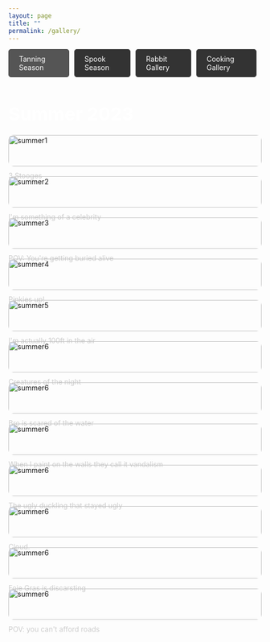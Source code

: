```yaml
---
layout: page
title: ""
permalink: /gallery/
---
```


<style>
  .gallery-title {
    font-size: 36px;
    margin-bottom: 20px;
    justify-content: center;
    color: #fff;
  }

  .gallery-table {
    display: grid;
    grid-template-columns: repeat(auto-fill, minmax(300px, 1fr));
    gap: 20px;
    margin-top: 20px;
  }

  .gallery-image {
    width: 100%;
    border-radius: 10px;
  }

  .gallery-caption {
    font-size: 14px;
    margin-top: 10px;
    color: #ccc;
  }

  .tab-container {
    display: flex;
    justify-content: center;
    margin-bottom: 20px;
  }

  .tab {
    padding: 10px 20px;
    background-color: #333;
    color: #fff;
    border: 1px solid #444;
    border-radius: 5px;
    cursor: pointer;
    margin-right: 10px;
  }

  .tab.active {
    background-color: #555;
  }

  .gallery-container {
    display: none;
    margin-top: 20px;
  }

  .gallery-container.active {
    display: block;
  }

  @media (max-width: 768px) {
  .tab {
    margin-right: 5px;
    padding: 5px 10px;
    flex-wrap: wrap; 
  }
}
</style>

<div class="tab-container">
  <div class="tab active" onclick="showGallery('seasonal')">Tanning Season</div>
  <div class="tab" onclick="showGallery('spooky')">Spook Season</div>
  <div class="tab" onclick="showGallery('rabbit')">Rabbit Gallery</div>
  <div class="tab" onclick="showGallery('cooking')">Cooking Gallery</div>
</div>

<div class="gallery-container active" id="seasonal-gallery">
  <h1 class="gallery-title">Summer 2023</h1>
  <div class="gallery-table">
    <div>
      <img src="../assets/images/summer1.jpeg" alt="summer1" class="gallery-image">
      <p class="gallery-caption">3 Stooges</p>
    </div>
    <div>
      <img src="../assets/images/summer2.jpg" alt="summer2" class="gallery-image">
      <p class="gallery-caption">I'm something of a celebrity</p>
    </div>
    <div>
      <img src="../assets/images/summer3.jpg" alt="summer3" class="gallery-image">
      <p class="gallery-caption">POV: You're getting buried alive</p>
    </div>
    <div>
      <img src="../assets/images/summer4.jpg" alt="summer4" class="gallery-image">
      <p class="gallery-caption">Pinkies up!</p>
    </div>
    <div>
      <img src="../assets/images/summer5.jpg" alt="summer5" class="gallery-image">
      <p class="gallery-caption">I'm actually 100ft in the air</p>
    </div>
    <div>
      <img src="../assets/images/summer6.jpg" alt="summer6" class="gallery-image">
      <p class="gallery-caption">Creatures of the night</p>
    </div>
    <div>
      <img src="../assets/images/summer7.jpg" alt="summer6" class="gallery-image">
      <p class="gallery-caption">Bro is scared of the water</p>
    </div>
        <div>
      <img src="../assets/images/summer8.jpg" alt="summer6" class="gallery-image">
      <p class="gallery-caption">When I paint on the walls they call it vandalism</p>
    </div>
    <div>
      <img src="../assets/images/summer9.jpg" alt="summer6" class="gallery-image">
      <p class="gallery-caption">The ugly duckling that stayed ugly</p>
    </div>
    <div>
      <img src="../assets/images/summer10.jpg" alt="summer6" class="gallery-image">
      <p class="gallery-caption">Cloud.</p>
    </div>
    <div>
      <img src="../assets/images/summer11.jpg" alt="summer6" class="gallery-image">
      <p class="gallery-caption">Foie Gras is discarsting</p>
    </div>
    <div>
      <img src="../assets/images/summer12.jpg" alt="summer6" class="gallery-image">
      <p class="gallery-caption">POV: you can't afford roads</p>
    </div>
    
  </div>
</div>

<div class="gallery-container" id="rabbit-gallery">
  <h1 class="gallery-title">Pudding the Rabbit</h1>
  <div class="gallery-table">
    <div>
      <img src="../assets/images/pudding1.png" alt="Pudding 1" class="gallery-image">
      <p class="gallery-caption">She smells but not sees</p>
    </div>
    <div>
      <img src="../assets/images/pudding2.png" alt="Pudding 2" class="gallery-image">
      <p class="gallery-caption">Tranformed into loaf</p>
    </div>
    <div>
      <img src="../assets/images/pudding3.png" alt="Pudding 3" class="gallery-image">
      <p class="gallery-caption">Dreaming about bananas</p>
    </div>
    <div>
      <img src="../assets/images/pudding4.png" alt="Pudding 4" class="gallery-image">
      <p class="gallery-caption">Woken from  slumber</p>
    </div>
    <div>
      <img src="../assets/images/pudding5.png" alt="Pudding 5" class="gallery-image">
      <p class="gallery-caption">The worst spot to lounge</p>
    </div>
    <div>
      <img src="../assets/images/pudding6.png" alt="Pudding 6" class="gallery-image">
      <p class="gallery-caption">Stretching before the big game</p>
    </div>
    <div>
      <img src="../assets/images/pudding7.jpg" alt="Pudding" class="gallery-image">
      <p class="gallery-caption">On her way to hawaii</p>
    </div>
    <div>
      <img src="../assets/images/pudding8.jpg" alt="Pudding 6" class="gallery-image">
      <p class="gallery-caption">New friend!</p>
    </div>
    <div>
      <img src="../assets/images/pudding9.jpg" alt="Pudding 6" class="gallery-image">
      <p class="gallery-caption">Wearing a backpack</p>
    </div>
    <div>
      <img src="../assets/images/pudding10.jpg" alt="Pudding 6" class="gallery-image">
      <p class="gallery-caption">More flexible than me</p>
    </div>
    <div>
      <img src="../assets/images/pudding11.jpg" alt="Pudding 6" class="gallery-image">
      <p class="gallery-caption">Fort Night!</p>
    </div>
    <div>
      <img src="../assets/images/pudding12.jpg" alt="Pudding 6" class="gallery-image">
      <p class="gallery-caption">Checking out the new house</p>
    </div>
    
  </div>
</div>

<div class="gallery-container" id="cooking-gallery">
  <h1 class="gallery-title">Chef in Training</h1>
  <div class="gallery-table">
      <div>
      <img src="../assets/images/chef1.jpg" alt="Food 1" class="gallery-image">
      <p class="gallery-caption">Meatball[4][4]</p>
    </div>
    <div>
      <img src="../assets/images/chef2.jpg" alt="Food 1" class="gallery-image">
      <p class="gallery-caption">Comfort Food</p>
    </div>
    <div>
      <img src="../assets/images/chef3.jpg" alt="Food 1" class="gallery-image">
      <p class="gallery-caption">Pasta water = secret ingredient</p>
    </div>
    <div>
      <img src="../assets/images/chef4.jpg" alt="Food 1" class="gallery-image">
      <p class="gallery-caption">Unknown Spicyness</p>
    </div>
    <div>
      <img src="../assets/images/chef5.jpg" alt="Food 1" class="gallery-image">
      <p class="gallery-caption">Pineapple on pizza? Apple on pizza.</p>
    </div>
    <div>
      <img src="../assets/images/chef6.jpg" alt="Food 1" class="gallery-image">
      <p class="gallery-caption">No fish egg? Shreded carrots.</p>
    </div>
    <div>
      <img src="../assets/images/chef7.jpg" alt="Food 1" class="gallery-image">
      <p class="gallery-caption">Hola</p>
    </div>
    <div>
      <img src="../assets/images/chef8.jpg" alt="Food 1" class="gallery-image">
      <p class="gallery-caption">Messy</p>
    </div>
    <div>
      <img src="../assets/images/chef9.jpg" alt="Food 1" class="gallery-image">
      <p class="gallery-caption">Farmer's Market Cheese ></p>
    </div>
    <div>
      <img src="../assets/images/chef10.jpg" alt="Food 1" class="gallery-image">
      <p class="gallery-caption">Calories Galore</p>
    </div>
    <div>
      <img src="../assets/images/chef11.jpg" alt="Food 1" class="gallery-image">
      <p class="gallery-caption">Chicken Thigh >> Breast</p>
    </div>
    <div>
      <img src="../assets/images/chef12.jpg" alt="Food 1" class="gallery-image">
      <p class="gallery-caption">Guess the incoming dish</p>
    </div>
    
  </div>
</div>

<div class="gallery-container" id="spooky-gallery">
  <h1 class="gallery-title">Fall 2023</h1>
  <div class="gallery-table">
    <div>
      <img src="../assets/images/spook1.jpg" alt="Spook 1" class="gallery-image">
      <p class="gallery-caption">Pumpkins</p>
    </div>
    <div>
      <img src="../assets/images/spook2.jpg" alt="Spook 1" class="gallery-image">
      <p class="gallery-caption">More Pumpkins</p>
    </div>
        <div>
      <img src="../assets/images/spook3.jpg" alt="Spook 1" class="gallery-image">
      <p class="gallery-caption">Even More Pumpkins</p>
    </div>
        <div>
      <img src="../assets/images/spook4.jpg" alt="Spook 1" class="gallery-image">
      <p class="gallery-caption">Even Even More Pumpkins</p>
    </div>
        <div>
      <img src="../assets/images/spook5.jpg" alt="Spook 1" class="gallery-image">
      <p class="gallery-caption">Even Even Even More Pumpkins</p>
    </div>
        <div>
      <img src="../assets/images/spook6.jpg" alt="Spook 1" class="gallery-image">
      <p class="gallery-caption">Rawr</p>
    </div>
        <div>
      <img src="../assets/images/spook7.jpg" alt="Spook 1" class="gallery-image">
      <p class="gallery-caption">Murder mystery</p>
    </div>
        <div>
      <img src="../assets/images/spook8.png" alt="Spook 1" class="gallery-image">
      <p class="gallery-caption">The Exorcist</p>
    </div>
        <div>
      <img src="../assets/images/spook9.jpg" alt="Spook 1" class="gallery-image">
      <p class="gallery-caption">How to eat 3 apples in parallel </p>
    </div>
        <div>
      <img src="../assets/images/spook10.jpg" alt="Spook 1" class="gallery-image">
      <p class="gallery-caption">UFO spotting</p>
    </div>
        <div>
      <img src="../assets/images/spook11.jpg" alt="Spook 1" class="gallery-image">
      <p class="gallery-caption">Tribe Leader Cao</p>
    </div>
        <div>
      <img src="../assets/images/spook12.jpg" alt="Spook 1" class="gallery-image">
      <p class="gallery-caption">Autumn Painting</p>
  </div> 
</div>

<script>
  function showGallery(galleryName) {
    const tabs = document.querySelectorAll('.tab');
    tabs.forEach(tab => tab.classList.remove('active'));

    const galleries = document.querySelectorAll('.gallery-container');
    galleries.forEach(gallery => gallery.classList.remove('active'));

    const selectedTab = document.querySelector(`[onclick="showGallery('${galleryName}')"]`);
    const selectedGallery = document.querySelector(`#${galleryName}-gallery`);

    selectedTab.classList.add('active');
    selectedGallery.classList.add('active');
  }
</script>
